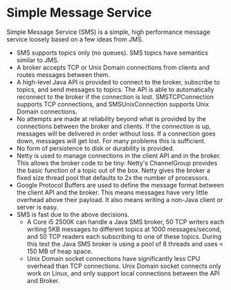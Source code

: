 Simple Message Service
======================

Simple Message Service (SMS) is a simple, high performance message service loosely based on a few ideas from JMS.

* SMS supports topics only (no queues).  SMS topics have semantics similar to JMS.
* A broker accepts TCP or Unix Domain connections from clients and routes messages between them.
* A high-level Java API is provided to connect to the broker, subscribe to topics, and send messages to topics.  The API is able to automatically reconnect to the broker if the connection is lost.  SMSTCPConnection supports TCP connections, and SMSUnixConnection supports Unix Domain connections.
* No attempts are made at reliability beyond what is provided by the connections between the broker and clients.  If the connection is up, messages will be delivered in order without loss.  If a connection goes down, messages will get lost.  For many problems this is sufficient.
* No form of persistence to disk or durability is provided.
* Netty is used to manage connections in the client API and in the broker.  This allows the broker code to be tiny: Netty's ChannelGroup provides the basic function of a topic out of the box.  Netty gives the broker a fixed size thread pool that defaults to 2x the number of processors.
* Google Protocol Buffers are used to define the message format between the client API and the broker.  This means messages have very little overhead above their payload.  It also means writing a non-Java client or server is easy.
* SMS is fast due to the above decisions.  
    * A Core i5 2500K can handle a Java SMS broker, 50 TCP writers each writing 5KB messages to different topics at 1000 messages/second, and 50 TCP readers each subscribing to one of these topics.  During this test the Java SMS broker is using a pool of 8 threads and uses < 150 MB of heap space.  
    * Unix Domain socket connections have significantly less CPU overhead than TCP connections.  Unix Domain socket connects only work on Linux, and only support local connections between the API and Broker.